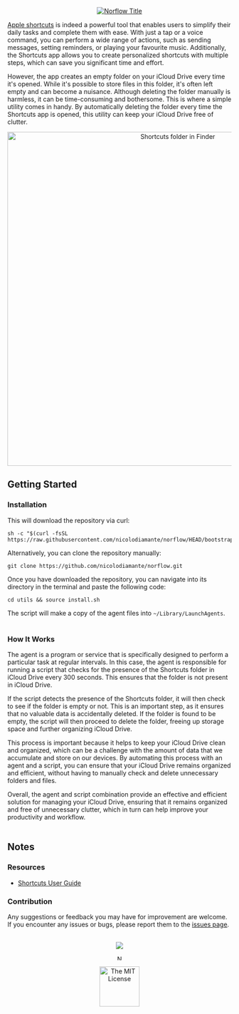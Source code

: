 <p align="center"><a href="#"><img src="https://github.com/nicolodiamante/norflow/assets/48920263/3212cf5a-ec62-4b0e-bdbb-5015aa6fb6a6" draggable="false" ondragstart="return false;" alt="Norflow Title" title="Norflow" /></a></p>

[Apple shortcuts][apple-shortcuts] is indeed a powerful tool that enables users to simplify their daily tasks and complete them with ease. With just a tap or a voice command, you can perform a wide range of actions, such as sending messages, setting reminders, or playing your favourite music. Additionally, the Shortcuts app allows you to create personalized shortcuts with multiple steps, which can save you significant time and effort.

However, the app creates an empty folder on your iCloud Drive every time it's opened. While it's possible to store files in this folder, it's often left empty and can become a nuisance. Although deleting the folder manually is harmless, it can be time-consuming and bothersome. This is where a simple utility comes in handy. By automatically deleting the folder every time the Shortcuts app is opened, this utility can keep your iCloud Drive free of clutter.

<p align="center"><a href="#"><img src="https://github.com/nicolodiamante/norflow/assets/48920263/6211d6c3-ad58-4c5a-b8ae-7354fab08f76" draggable="false" ondragstart="return false;" alt="Shortcuts folder in Finder" title="Shortcuts folder in Finder" width="750px" /></a></p>

## Getting Started

### Installation

This will download the repository via curl:

```shell
sh -c "$(curl -fsSL https://raw.githubusercontent.com/nicolodiamante/norflow/HEAD/bootstrap.sh)"
```

Alternatively, you can clone the repository manually:

```shell
git clone https://github.com/nicolodiamante/norflow.git
```

Once you have downloaded the repository, you can navigate into its directory in the terminal and paste the following code:

```shell
cd utils && source install.sh
```

The script will make a copy of the agent files into `~/Library/LaunchAgents`.
<br/><br/>

### How It Works

The agent is a program or service that is specifically designed to perform a particular task at regular intervals. In this case, the agent is responsible for running a script that checks for the presence of the Shortcuts folder in iCloud Drive every 300 seconds. This ensures that the folder is not present in iCloud Drive.

If the script detects the presence of the Shortcuts folder, it will then check to see if the folder is empty or not. This is an important step, as it ensures that no valuable data is accidentally deleted. If the folder is found to be empty, the script will then proceed to delete the folder, freeing up storage space and further organizing iCloud Drive.

This process is important because it helps to keep your iCloud Drive clean and organized, which can be a challenge with the amount of data that we accumulate and store on our devices. By automating this process with an agent and a script, you can ensure that your iCloud Drive remains organized and efficient, without having to manually check and delete unnecessary folders and files.

Overall, the agent and script combination provide an effective and efficient solution for managing your iCloud Drive, ensuring that it remains organized and free of unnecessary clutter, which in turn can help improve your productivity and workflow.<br/><br/>

## Notes

### Resources

- [Shortcuts User Guide][apple-guide]

### Contribution

Any suggestions or feedback you may have for improvement are welcome. If you encounter any issues or bugs, please report them to the [issues page][issues].<br/><br/>

<p align="center"><a href="#"><img src="https://user-images.githubusercontent.com/48920263/113406768-5a164900-93ac-11eb-94a7-09377a52bf53.png" draggable="false" ondragstart="return false;" /></a></p>

<p align="center"><a href="https://nicolodiamante.com" target="_blank"><img src="https://github.com/nicolodiamante/norflow/assets/48920263/b196b1d2-6863-4239-960b-7452614284c6" draggable="false" ondragstart="return false;" alt="Nicol&#242; Diamante Portfolio" title="Nicol&#242; Diamante" width="11px" /></a></p>

<p align="center"><a href="https://github.com/nicolodiamante/norflow/blob/main/LICENSE.md" target="_blank"><img src="https://github.com/nicolodiamante/norflow/assets/48920263/01c675fb-9bfd-44b8-a5ef-82618e8644b6" draggable="false" ondragstart="return false;" alt="The MIT License" title="The MIT License (MIT)" width="90px" /></a></p>

<!-- Link labels: -->
[apple-shortcuts]: https://support.apple.com/en-gb/guide/shortcuts/welcome/ios
[apple-guide]: https://support.apple.com/en-gb/guide/shortcuts/apdf22b0444c/6.0/ios/16.0
[issues]: https://github.com/nicolodiamante/norflow/issues
